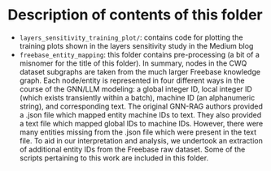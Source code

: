 # Description of contents of this folder

- `layers_sensitivity_training_plot/`: contains code for plotting the training plots shown in the layers sensitivity study in the Medium blog
- `freebase_entity_mapping`: this folder contains pre-processing (a bit of a misnomer for the title of this folder). In summary, nodes in the CWQ dataset subgraphs are taken from the much larger Freebase knowledge graph. Each node/entity is represented in four different ways in the course of the GNN/LLM modeling: a global integer ID, local integer ID (which exists transiently within a batch), machine ID (an alphanumeric string), and corresponding text. The original GNN-RAG authors provided a .json file which mapped entity machine IDs to text. They also provided a text file which mapped global IDs to machine IDs. However, there were many entities missing from the .json file which were present in the text file. To aid in our interpretation and analysis, we undertook an extraction of additional entity IDs from the Freebase raw dataset. Some of the scripts pertaining to this work are included in this folder.
